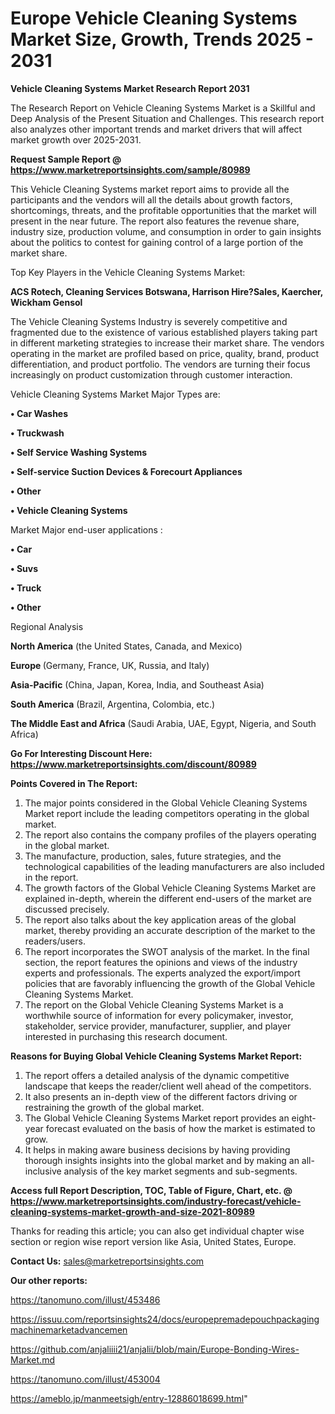 # Europe Vehicle Cleaning Systems Market Size, Growth, Trends 2025 - 2031

<strong>Vehicle Cleaning Systems Market Research Report 2031</strong>

The Research Report on Vehicle Cleaning Systems Market is a Skillful and Deep Analysis of the Present Situation and Challenges. This research report also analyzes other important trends and market drivers that will affect market growth over 2025-2031.

<strong>Request Sample Report @ <a href=https://www.marketreportsinsights.com/sample/80989>https://www.marketreportsinsights.com/sample/80989</a></strong>

This Vehicle Cleaning Systems market report aims to provide all the participants and the vendors will all the details about growth factors, shortcomings, threats, and the profitable opportunities that the market will present in the near future. The report also features the revenue share, industry size, production volume, and consumption in order to gain insights about the politics to contest for gaining control of a large portion of the market share.

Top Key Players in the Vehicle Cleaning Systems Market:

<strong>ACS Rotech, Cleaning Services Botswana, Harrison Hire?Sales, Kaercher, Wickham Gensol</strong>

The Vehicle Cleaning Systems Industry is severely competitive and fragmented due to the existence of various established players taking part in different marketing strategies to increase their market share. The vendors operating in the market are profiled based on price, quality, brand, product differentiation, and product portfolio. The vendors are turning their focus increasingly on product customization through customer interaction.

Vehicle Cleaning Systems Market Major Types are:

<strong>• Car Washes

• Truckwash

• Self Service Washing Systems

• Self-service Suction Devices & Forecourt Appliances

• Other

• Vehicle Cleaning Systems</strong>

Market Major end-user applications :

<strong>• Car

• Suvs

• Truck

• Other</strong>

Regional Analysis

</u><strong><b>North America</b></strong> (the United States, Canada, and Mexico)

<strong><b>Europe </b></strong>(Germany, France, UK, Russia, and Italy)

<strong><b>Asia-Pacific</b></strong> (China, Japan, Korea, India, and Southeast Asia)

<strong><b>South America</b></strong> (Brazil, Argentina, Colombia, etc.)

<strong><b>The Middle East and Africa</b></strong> (Saudi Arabia, UAE, Egypt, Nigeria, and South Africa)

<strong>Go For Interesting Discount Here: <a href=https://www.marketreportsinsights.com/discount/80989>https://www.marketreportsinsights.com/discount/80989</a></strong>

<strong>Points Covered in The Report:</strong>
<ol>
  <li>The major points considered in the Global Vehicle Cleaning Systems Market report include the leading competitors operating in the global market.</li>
  <li>The report also contains the company profiles of the players operating in the global market.</li>
  <li>The manufacture, production, sales, future strategies, and the technological capabilities of the leading manufacturers are also included in the report.</li>
  <li>The growth factors of the Global Vehicle Cleaning Systems Market are explained in-depth, wherein the different end-users of the market are discussed precisely.</li>
  <li>The report also talks about the key application areas of the global market, thereby providing an accurate description of the market to the readers/users.</li>
  <li>The report incorporates the SWOT analysis of the market. In the final section, the report features the opinions and views of the industry experts and professionals. The experts analyzed the export/import policies that are favorably influencing the growth of the Global Vehicle Cleaning Systems Market.</li>
  <li>The report on the Global Vehicle Cleaning Systems Market is a worthwhile source of information for every policymaker, investor, stakeholder, service provider, manufacturer, supplier, and player interested in purchasing this research document.</li>
</ol>
<strong>Reasons for Buying Global Vehicle Cleaning Systems Market Report:</strong>

<ol>
  <li>The report offers a detailed analysis of the dynamic competitive landscape that keeps the reader/client well ahead of the competitors.</li>
  <li>It also presents an in-depth view of the different factors driving or restraining the growth of the global market.</li>
  <li>The Global Vehicle Cleaning Systems Market report provides an eight-year forecast evaluated on the basis of how the market is estimated to grow.</li>
  <li>It helps in making aware business decisions by having providing thorough insights insights into the global market and by making an all-inclusive analysis of the key market segments and sub-segments.</li>
</ol>
<strong>Access full Report Description, TOC, Table of Figure, Chart, etc. @ <a href=https://www.marketreportsinsights.com/industry-forecast/vehicle-cleaning-systems-market-growth-and-size-2021-80989>https://www.marketreportsinsights.com/industry-forecast/vehicle-cleaning-systems-market-growth-and-size-2021-80989</a></strong>


Thanks for reading this article; you can also get individual chapter wise section or region wise report version like Asia, United States, Europe.

<strong>Contact Us:</strong>
sales@marketreportsinsights.com

<strong>Our other reports:</strong>

<a href=https://tanomuno.com/illust/453486>https://tanomuno.com/illust/453486</a>

<a href=https://issuu.com/reportsinsights24/docs/europepremadepouchpackagingmachinemarketadvancemen>https://issuu.com/reportsinsights24/docs/europepremadepouchpackagingmachinemarketadvancemen</a>

<a href=https://github.com/anjaliiii21/anjalii/blob/main/Europe-Bonding-Wires-Market.md>https://github.com/anjaliiii21/anjalii/blob/main/Europe-Bonding-Wires-Market.md</a>

<a href=https://tanomuno.com/illust/453004>https://tanomuno.com/illust/453004</a>

<a href=https://ameblo.jp/manmeetsigh/entry-12886018699.html>https://ameblo.jp/manmeetsigh/entry-12886018699.html</a>"
